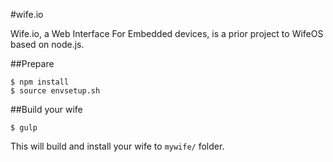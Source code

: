 #wife.io

Wife.io, a Web Interface For Embedded devices, is a prior project to WifeOS based on node.js.

##Prepare
```
$ npm install
$ source envsetup.sh
```

##Build your wife
```
$ gulp
```
This will build and install your wife to `mywife/` folder.
